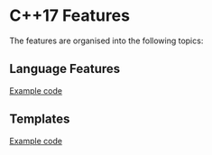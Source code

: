 # C++17 Features
The features are organised into the following topics:

## Language Features
[Example code](./language/README.md)

## Templates
[Example code](./templates/README.md)

